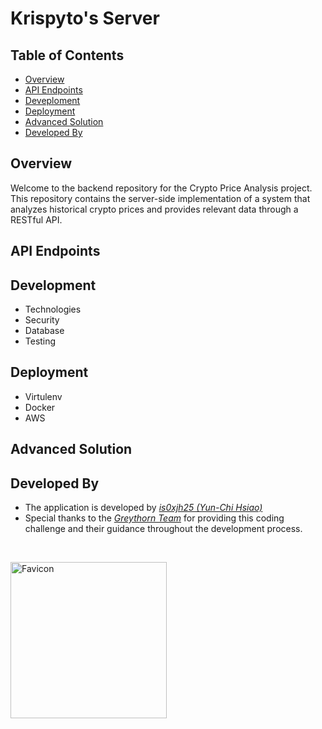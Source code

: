 # Krispyto's Server

## Table of Contents
* [Overview](#overview)
* [API Endpoints](#api-endpoints)
* [Deveploment](#development)
* [Deployment](#deployment)
* [Advanced Solution](#advanced-solution)
* [Developed By](#developed-by)
  
## Overview

Welcome to the backend repository for the Crypto Price Analysis project. This repository contains the server-side implementation of a system that analyzes historical crypto prices and provides relevant data through a RESTful API.

## API Endpoints
## Development
  * Technologies
  * Security
  * Database
  * Testing
## Deployment
  * Virtulenv
  * Docker
  * AWS
## Advanced Solution
## Developed By
- The application is developed by _[is0xjh25 (Yun-Chi Hsiao)](https://is0xjh25.github.io)_
- Special thanks to the _[Greythorn Team](https://greythorn.com)_ for providing this coding challenge and their guidance throughout the development process. 
<br/>
<p align="left">
  <img alt="Favicon" src="src/images/is0-favicon.png" width="250" >
